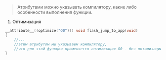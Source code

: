 
> Атрибутами можно указывать компилятору, какие либо особенности выполнения функции.

1. Оптимизация
```c
__attribute__((optimize("O0"))) void flash_jump_to_app(void)
{
	//...
	//этим атрибутом мы указываем компилятору, 
	//что для этой функции применяется оптимизация O0 - без оптимизации
}
```